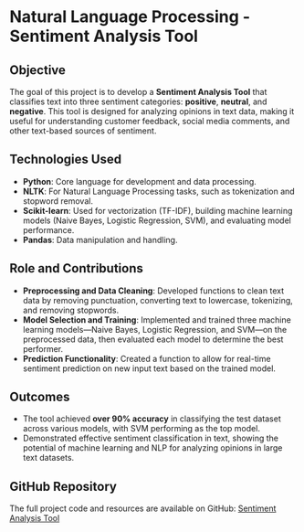 # Natural Language Processing - Sentiment Analysis Tool

## Objective
The goal of this project is to develop a **Sentiment Analysis Tool** that classifies text into three sentiment categories: **positive**, **neutral**, and **negative**. This tool is designed for analyzing opinions in text data, making it useful for understanding customer feedback, social media comments, and other text-based sources of sentiment.

## Technologies Used
- **Python**: Core language for development and data processing.
- **NLTK**: For Natural Language Processing tasks, such as tokenization and stopword removal.
- **Scikit-learn**: Used for vectorization (TF-IDF), building machine learning models (Naive Bayes, Logistic Regression, SVM), and evaluating model performance.
- **Pandas**: Data manipulation and handling.

## Role and Contributions
- **Preprocessing and Data Cleaning**: Developed functions to clean text data by removing punctuation, converting text to lowercase, tokenizing, and removing stopwords.
- **Model Selection and Training**: Implemented and trained three machine learning models—Naive Bayes, Logistic Regression, and SVM—on the preprocessed data, then evaluated each model to determine the best performer.
- **Prediction Functionality**: Created a function to allow for real-time sentiment prediction on new input text based on the trained model.

## Outcomes
- The tool achieved **over 90% accuracy** in classifying the test dataset across various models, with SVM performing as the top model.
- Demonstrated effective sentiment classification in text, showing the potential of machine learning and NLP for analyzing opinions in large text datasets.

## GitHub Repository
The full project code and resources are available on GitHub: [Sentiment Analysis Tool](https://github.com/mrw-soumik/Sentiment-Analysis-Tool)

